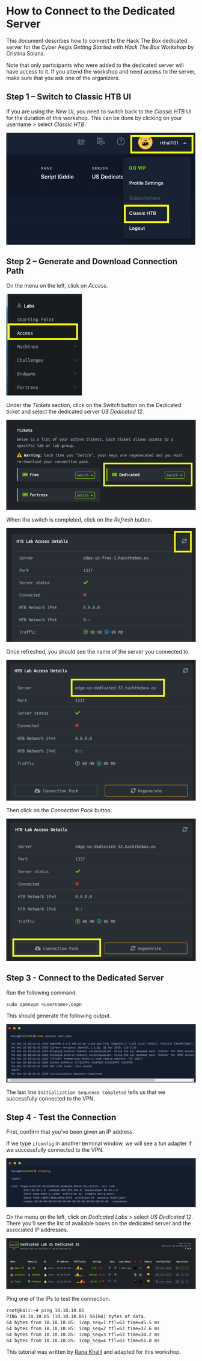 # How to Connect to the Dedicated Server
This document describes how to connect to the Hack The Box dedicated server for the Cyber Aegis *Getting Started with Hack The Box Workshop* by Cristina Solana. 

Note that only participants who were added to the dedicated server will have access to it. If you attend the workshop and need access to the server, make sure that you ask one of the organizers.

## Step 1 – Switch to Classic HTB UI
If you are using the *New UI*, you need to switch back to the *Classic HTB* UI for the duration of this workshop.
This can be done by clicking on your username > select *Classic HTB*.

![image1](/assets_/1.png)

## Step 2 – Generate and Download Connection Path
On the menu on the left, click on *Access*.

 ![image2](/assets_/2.png)
 
Under the *Tickets* section, click on the *Switch* button on the Dedicated ticket and select the dedicated server *US Dedicated 12*.

 ![image3](/assets_/3.png)
 
When the switch is completed, click on the *Refresh* button.

 ![image4](/assets_//4.png)

Once refreshed, you should see the name of the server you connected to.

 ![image5](/assets_/5.png)

 Then click on the *Connection Pack* button.

 ![image6](/assets_/6.png)


## Step 3 - Connect to the Dedicated Server

Run the following command.

```
sudo openvpn <username>.ovpn
```

This should generate the following output.

 ![OpenVPN](/assets_/OpenVPN_academy.PNG)
 
 The last line `Initialization Sequence Completed` tells us that we successfully connected to the VPN.
 
 ## Step 4 - Test the Connection
 
 First, confirm that you've been given an IP address.
 
  If we type `ifconfig` in another terminal window, we will see a *tun* adapter if we successfully connected to the VPN. 
 
 ![OpenVPN](/assets_/ifconfig.PNG)
 
 On the menu on the left, click on *Dedicated Labs* > select *US Dedicated 12*. There you'll see the list of available boxes on the dedicated server and the associated IP addresses.
 
  ![image9](/assets_/9.png)
  
  Ping one of the IPs to test the connection.
  
```
root@kali:~# ping 10.10.10.85
PING 10.10.10.85 (10.10.10.85) 56(84) bytes of data.
64 bytes from 10.10.10.85: icmp_seq=1 ttl=63 time=45.5 ms
64 bytes from 10.10.10.85: icmp_seq=2 ttl=63 time=37.6 ms
64 bytes from 10.10.10.85: icmp_seq=3 ttl=63 time=34.2 ms
64 bytes from 10.10.10.85: icmp_seq=4 ttl=63 time=51.0 ms
```

This tutorial was written by [Rana Khalil](https://github.com/rkhal101) and adapted for this workshop.
